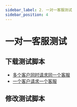```yaml
---
sidebar_label: 2. 一对一客服测试
sidebar_position: 4
---
```


# 一对一客服测试

## 下载测试脚本

- [多个客户同时请求同一个客服](https://gitee.com/270580156/weiyu/blob/main/jmeter/zh_cn/02_agent_multiple_visitors_test.jmx)
- [一个客户请求一个客服](https://gitee.com/270580156/weiyu/blob/main/jmeter/zh_cn/03_agent_single_visitor_test.jmx)

## 修改测试脚本
